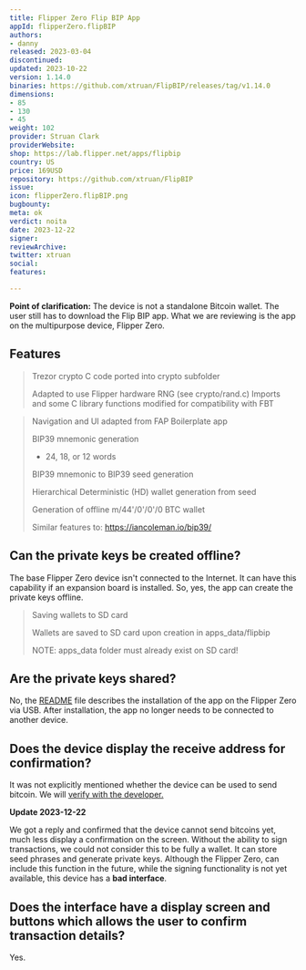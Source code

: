 ```yaml
---
title: Flipper Zero Flip BIP App
appId: flipperZero.flipBIP
authors:
- danny
released: 2023-03-04
discontinued: 
updated: 2023-10-22
version: 1.14.0
binaries: https://github.com/xtruan/FlipBIP/releases/tag/v1.14.0
dimensions:
- 85
- 130
- 45 
weight: 102
provider: Struan Clark
providerWebsite: 
shop: https://lab.flipper.net/apps/flipbip
country: US
price: 169USD
repository: https://github.com/xtruan/FlipBIP
issue: 
icon: flipperZero.flipBIP.png
bugbounty: 
meta: ok
verdict: noita
date: 2023-12-22
signer: 
reviewArchive:
twitter: xtruan
social: 
features: 

---
```


**Point of clarification:** The device is not a standalone Bitcoin wallet. The user still has to download the Flip BIP app. What we are reviewing is the app on the multipurpose device, Flipper Zero.

## Features

> Trezor crypto C code ported into crypto subfolder
  >
  > Adapted to use Flipper hardware RNG (see crypto/rand.c)
  > Imports and some C library functions modified for compatibility with FBT

> Navigation and UI adapted from FAP Boilerplate app
>
> BIP39 mnemonic generation
  > - 24, 18, or 12 words
>
> BIP39 mnemonic to BIP39 seed generation
> 
> Hierarchical Deterministic (HD) wallet generation from seed
>
> Generation of offline m/44'/0'/0'/0 BTC wallet
>
> Similar features to: https://iancoleman.io/bip39/

## Can the private keys be created offline? 

The base Flipper Zero device isn't connected to the Internet. It can have this capability if an expansion board is installed. So, yes, the app can create the private keys offline.

> Saving wallets to SD card
> 
> Wallets are saved to SD card upon creation in apps_data/flipbip
>
> NOTE: apps_data folder must already exist on SD card!

## Are the private keys shared? 

No, the [README](https://github.com/xtruan/FlipBIP/blob/main/README.md) file describes the installation of the app on the Flipper Zero via USB. After installation, the app no longer needs to be connected to another device.

## Does the device display the receive address for confirmation?

It was not explicitly mentioned whether the device can be used to send bitcoin. We will [verify with the developer.](https://github.com/xtruan/FlipBIP/issues/26)

**Update 2023-12-22**

We got a reply and confirmed that the device cannot send bitcoins yet, much less display a confirmation on the screen. Without the ability to sign transactions, we could not consider this to be fully a wallet. It can store seed phrases and generate private keys. Although the Flipper Zero, can include this function in the future, while the signing functionality is not yet available, this device has a **bad interface**.

## Does the interface have a display screen and buttons which allows the user to confirm transaction details?

Yes.
